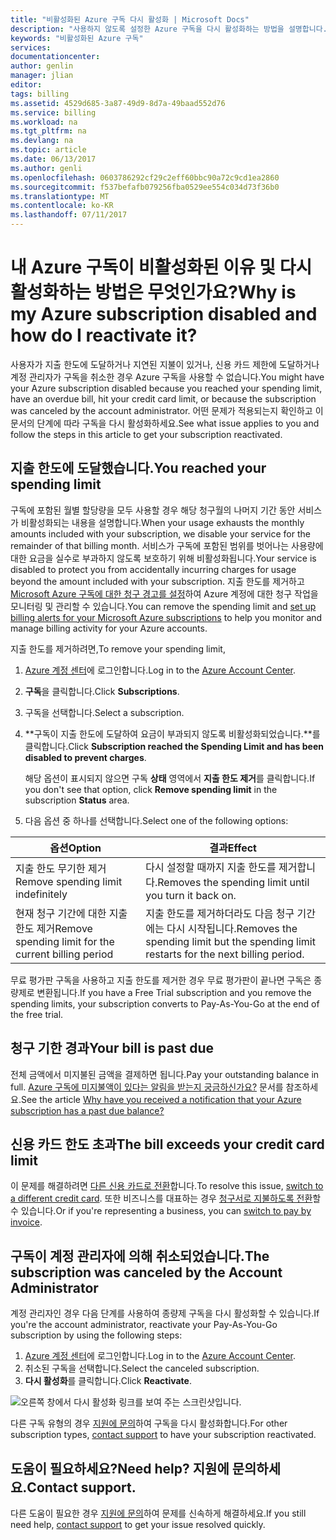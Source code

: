 ```yaml
---
title: "비활성화된 Azure 구독 다시 활성화 | Microsoft Docs"
description: "사용하지 않도록 설정한 Azure 구독을 다시 활성화하는 방법을 설명합니다."
keywords: "비활성화된 Azure 구독"
services: 
documentationcenter: 
author: genlin
manager: jlian
editor: 
tags: billing
ms.assetid: 4529d685-3a87-49d9-8d7a-49baad552d76
ms.service: billing
ms.workload: na
ms.tgt_pltfrm: na
ms.devlang: na
ms.topic: article
ms.date: 06/13/2017
ms.author: genli
ms.openlocfilehash: 0603786292cf29c2eff60bbc90a72c9cd1ea2860
ms.sourcegitcommit: f537befafb079256fba0529ee554c034d73f36b0
ms.translationtype: MT
ms.contentlocale: ko-KR
ms.lasthandoff: 07/11/2017
---
```

# <a name="why-is-my-azure-subscription-disabled-and-how-do-i-reactivate-it"></a><span data-ttu-id="f3ef1-104">내 Azure 구독이 비활성화된 이유 및 다시 활성화하는 방법은 무엇인가요?</span><span class="sxs-lookup"><span data-stu-id="f3ef1-104">Why is my Azure subscription disabled and how do I reactivate it?</span></span>
<span data-ttu-id="f3ef1-105">사용자가 지출 한도에 도달하거나 지연된 지불이 있거나, 신용 카드 제한에 도달하거나 계정 관리자가 구독을 취소한 경우 Azure 구독을 사용할 수 없습니다.</span><span class="sxs-lookup"><span data-stu-id="f3ef1-105">You might have your Azure subscription disabled because you reached your spending limit, have an overdue bill, hit your credit card limit, or because the subscription was canceled by the account administrator.</span></span> <span data-ttu-id="f3ef1-106">어떤 문제가 적용되는지 확인하고 이 문서의 단계에 따라 구독을 다시 활성화하세요.</span><span class="sxs-lookup"><span data-stu-id="f3ef1-106">See what issue applies to you and follow the steps in this article to get your subscription reactivated.</span></span>

## <a name="you-reached-your-spending-limit"></a><span data-ttu-id="f3ef1-107">지출 한도에 도달했습니다.</span><span class="sxs-lookup"><span data-stu-id="f3ef1-107">You reached your spending limit</span></span>
<span data-ttu-id="f3ef1-108">구독에 포함된 월별 할당량을 모두 사용할 경우 해당 청구월의 나머지 기간 동안 서비스가 비활성화되는 내용을 설명합니다.</span><span class="sxs-lookup"><span data-stu-id="f3ef1-108">When your usage exhausts the monthly amounts included with your subscription, we disable your service for the remainder of that billing month.</span></span> <span data-ttu-id="f3ef1-109">서비스가 구독에 포함된 범위를 벗어나는 사용량에 대한 요금을 실수로 부과하지 않도록 보호하기 위해 비활성화됩니다.</span><span class="sxs-lookup"><span data-stu-id="f3ef1-109">Your service is disabled to protect you from accidentally incurring charges for usage beyond the amount included with your subscription.</span></span> <span data-ttu-id="f3ef1-110">지출 한도를 제거하고 [Microsoft Azure 구독에 대한 청구 경고를 설정](billing-set-up-alerts.md)하여 Azure 계정에 대한 청구 작업을 모니터링 및 관리할 수 있습니다.</span><span class="sxs-lookup"><span data-stu-id="f3ef1-110">You can remove the spending limit and [set up billing alerts for your Microsoft Azure subscriptions](billing-set-up-alerts.md) to help you monitor and manage billing activity for your Azure accounts.</span></span>

<span data-ttu-id="f3ef1-111">지출 한도를 제거하려면,</span><span class="sxs-lookup"><span data-stu-id="f3ef1-111">To remove your spending limit,</span></span>

1. <span data-ttu-id="f3ef1-112">[Azure 계정 센터](https://account.windowsazure.com/Home/Index)에 로그인합니다.</span><span class="sxs-lookup"><span data-stu-id="f3ef1-112">Log in to the [Azure Account Center](https://account.windowsazure.com/Home/Index).</span></span>
2. <span data-ttu-id="f3ef1-113">**구독**을 클릭합니다.</span><span class="sxs-lookup"><span data-stu-id="f3ef1-113">Click **Subscriptions**.</span></span>
3. <span data-ttu-id="f3ef1-114">구독을 선택합니다.</span><span class="sxs-lookup"><span data-stu-id="f3ef1-114">Select a subscription.</span></span>
4. <span data-ttu-id="f3ef1-115">**구독이 지출 한도에 도달하여 요금이 부과되지 않도록 비활성화되었습니다.**를 클릭합니다.</span><span class="sxs-lookup"><span data-stu-id="f3ef1-115">Click **Subscription reached the Spending Limit and has been disabled to prevent charges**.</span></span>

    <span data-ttu-id="f3ef1-116">해당 옵션이 표시되지 않으면 구독 **상태** 영역에서 **지출 한도 제거**를 클릭합니다.</span><span class="sxs-lookup"><span data-stu-id="f3ef1-116">If you don't see that option, click **Remove spending limit** in the subscription **Status** area.</span></span>
5. <span data-ttu-id="f3ef1-117">다음 옵션 중 하나를 선택합니다.</span><span class="sxs-lookup"><span data-stu-id="f3ef1-117">Select one of the following options:</span></span>

| <span data-ttu-id="f3ef1-118">옵션</span><span class="sxs-lookup"><span data-stu-id="f3ef1-118">Option</span></span> | <span data-ttu-id="f3ef1-119">결과</span><span class="sxs-lookup"><span data-stu-id="f3ef1-119">Effect</span></span> |
| --- | --- |
| <span data-ttu-id="f3ef1-120">지출 한도 무기한 제거</span><span class="sxs-lookup"><span data-stu-id="f3ef1-120">Remove spending limit indefinitely</span></span> |<span data-ttu-id="f3ef1-121">다시 설정할 때까지 지출 한도를 제거합니다.</span><span class="sxs-lookup"><span data-stu-id="f3ef1-121">Removes the spending limit until you turn it back on.</span></span> |
| <span data-ttu-id="f3ef1-122">현재 청구 기간에 대한 지출 한도 제거</span><span class="sxs-lookup"><span data-stu-id="f3ef1-122">Remove spending limit for the current billing period</span></span> |<span data-ttu-id="f3ef1-123">지출 한도를 제거하더라도 다음 청구 기간에는 다시 시작됩니다.</span><span class="sxs-lookup"><span data-stu-id="f3ef1-123">Removes the spending limit but the spending limit restarts for the next billing period.</span></span> |

<span data-ttu-id="f3ef1-124">무료 평가판 구독을 사용하고 지출 한도를 제거한 경우 무료 평가판이 끝나면 구독은 종량제로 변환됩니다.</span><span class="sxs-lookup"><span data-stu-id="f3ef1-124">If you have a Free Trial subscription and you remove the spending limits, your subscription converts to Pay-As-You-Go at the end of the free trial.</span></span>

## <a name="your-bill-is-past-due"></a><span data-ttu-id="f3ef1-125">청구 기한 경과</span><span class="sxs-lookup"><span data-stu-id="f3ef1-125">Your bill is past due</span></span>
<span data-ttu-id="f3ef1-126">전체 금액에서 미지불된 금액을 결제하면 됩니다.</span><span class="sxs-lookup"><span data-stu-id="f3ef1-126">Pay your outstanding balance in full.</span></span> <span data-ttu-id="f3ef1-127">[Azure 구독에 미지불액이 있다는 알림을 받는지 궁금하신가요?](billing-azure-subscription-past-due-balance.md#how-to-resolve-the-issue) 문서를 참조하세요.</span><span class="sxs-lookup"><span data-stu-id="f3ef1-127">See the article [Why have you received a notification that your Azure subscription has a past due balance?](billing-azure-subscription-past-due-balance.md#how-to-resolve-the-issue)</span></span>

## <a name="the-bill-exceeds-your-credit-card-limit"></a><span data-ttu-id="f3ef1-128">신용 카드 한도 초과</span><span class="sxs-lookup"><span data-stu-id="f3ef1-128">The bill exceeds your credit card limit</span></span>
<span data-ttu-id="f3ef1-129">이 문제를 해결하려면 [다른 신용 카드로 전환](billing-how-to-change-credit-card.md)합니다.</span><span class="sxs-lookup"><span data-stu-id="f3ef1-129">To resolve this issue, [switch to a different credit card](billing-how-to-change-credit-card.md).</span></span> <span data-ttu-id="f3ef1-130">또한 비즈니스를 대표하는 경우 [청구서로 지불하도록 전환](https://azure.microsoft.com/pricing/invoicing/)할 수 있습니다.</span><span class="sxs-lookup"><span data-stu-id="f3ef1-130">Or if you're representing a business, you can [switch to pay by invoice](https://azure.microsoft.com/pricing/invoicing/).</span></span>

## <a name="the-subscription-was-canceled-by-the-account-administrator"></a><span data-ttu-id="f3ef1-131">구독이 계정 관리자에 의해 취소되었습니다.</span><span class="sxs-lookup"><span data-stu-id="f3ef1-131">The subscription was canceled by the Account Administrator</span></span>
<span data-ttu-id="f3ef1-132">계정 관리자인 경우 다음 단계를 사용하여 종량제 구독을 다시 활성화할 수 있습니다.</span><span class="sxs-lookup"><span data-stu-id="f3ef1-132">If you're the account administrator, reactivate your Pay-As-You-Go subscription by using the following steps:</span></span>

1. <span data-ttu-id="f3ef1-133">[Azure 계정 센터](https://account.windowsazure.com/Home/Index)에 로그인합니다.</span><span class="sxs-lookup"><span data-stu-id="f3ef1-133">Log in to the [Azure Account Center](https://account.windowsazure.com/Home/Index).</span></span>
2. <span data-ttu-id="f3ef1-134">취소된 구독을 선택합니다.</span><span class="sxs-lookup"><span data-stu-id="f3ef1-134">Select the canceled subscription.</span></span>
3. <span data-ttu-id="f3ef1-135">**다시 활성화**를 클릭합니다.</span><span class="sxs-lookup"><span data-stu-id="f3ef1-135">Click **Reactivate**.</span></span>

![오른쪽 창에서 다시 활성화 링크를 보여 주는 스크린샷입니다.](./media/billing-how-to-cancel-azure-subscription/reactivate-sub.png)

<span data-ttu-id="f3ef1-137">다른 구독 유형의 경우 [지원에 문의](https://portal.azure.com/?#blade/Microsoft_Azure_Support/HelpAndSupportBlade)하여 구독을 다시 활성화합니다.</span><span class="sxs-lookup"><span data-stu-id="f3ef1-137">For other subscription types, [contact support](https://portal.azure.com/?#blade/Microsoft_Azure_Support/HelpAndSupportBlade) to have your subscription reactivated.</span></span>

## <a name="need-help-contact-support"></a><span data-ttu-id="f3ef1-138">도움이 필요하세요?</span><span class="sxs-lookup"><span data-stu-id="f3ef1-138">Need help?</span></span> <span data-ttu-id="f3ef1-139">지원에 문의하세요.</span><span class="sxs-lookup"><span data-stu-id="f3ef1-139">Contact support.</span></span>
<span data-ttu-id="f3ef1-140">다른 도움이 필요한 경우 [지원에 문의](https://portal.azure.com/?#blade/Microsoft_Azure_Support/HelpAndSupportBlade)하여 문제를 신속하게 해결하세요.</span><span class="sxs-lookup"><span data-stu-id="f3ef1-140">If you still need help, [contact support](https://portal.azure.com/?#blade/Microsoft_Azure_Support/HelpAndSupportBlade) to get your issue resolved quickly.</span></span>
